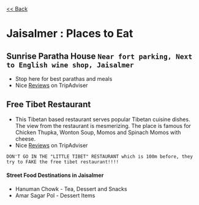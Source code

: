 [<< Back](README.md)

# Jaisalmer : Places to Eat

## Sunrise Paratha House `Near fort parking, Next to English wine shop, Jaisalmer`  
* Stop here for best parathas and meals  
* Nice [Reviews](https://www.tripadvisor.in/ShowUserReviews-g297667-d9984383-r540113395-Sunrise_Paratha_House-Jaisalmer_Jaisalmer_District_Rajasthan.html) on TripAdviser

## Free Tibet Restaurant
* This Tibetan based restaurant serves popular Tibetan cuisine dishes. The view from the restaurant is mesmerizing. The place is famous for Chicken Thupka, Wonton Soup, Momos and Spinach Momos with cheese.  
* Nice [Reviews](https://www.tripadvisor.in/Restaurant_Review-g297667-d1976320-Reviews-Free_Tibet-Jaisalmer_Jaisalmer_District_Rajasthan.html) on TripAdviser
```
DON'T GO IN THE "LITTLE TIBET" RESTAURANT which is 100m before, they try to FAKE the free tibet restaurant!!!!
```
#### Street Food Destinations in Jaisalmer
* Hanuman Chowk - Tea, Dessert and Snacks
* Amar Sagar Pol - Dessert Items
